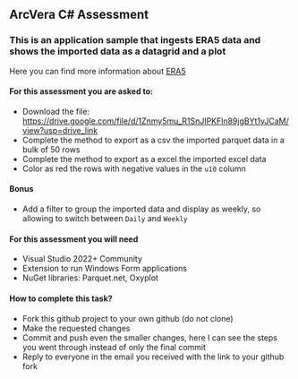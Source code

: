 ﻿## ArcVera C# Assessment

### This is an application sample that ingests ERA5 data and shows the imported data as a datagrid and a plot
Here you can find more information about [ERA5](https://cds.climate.copernicus.eu/)

#### For this assessment you are asked to:
* Download the file: https://drive.google.com/file/d/1Znmy5mu_R1SnJIPKFln89jgBYt1yJCaM/view?usp=drive_link
* Complete the method to export as a csv the imported parquet data in a bulk of 50 rows
* Complete the method to export as a excel the imported excel data
* Color as red the rows with negative values in the `u10` column

#### Bonus
* Add a filter to group the imported data and display as weekly, so allowing to switch between `Daily` and `Weekly`

#### For this assessment you will need
* Visual Studio 2022+ Community
* Extension to run Windows Form applications
* NuGet libraries: Parquet.net, Oxyplot

#### How to complete this task?
* Fork this github project to your own github (do not clone)
* Make the requested changes
* Commit and push even the smaller changes, here I can see the steps you went through instead of only the final commit
* Reply to everyone in the email you received with the link to your github fork